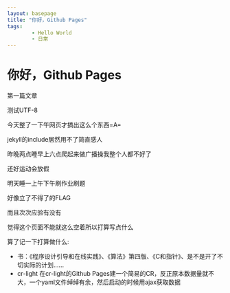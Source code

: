 ```yaml
---
layout: basepage
title: "你好，Github Pages"
tags: 
        - Hello World
        - 日常
---
```

你好，Github Pages
=============
第一篇文章

测试UTF-8

今天整了一下午网页才搞出这么个东西=A=

jekyll的include居然用不了简直感人

昨晚两点睡早上六点爬起来做广播操我整个人都不好了

还好运动会放假

明天睡一上午下午刷作业刷题

好像立了不得了的FLAG

而且次次应验有没有

觉得这个页面不能就这么空着所以打算写点什么

算了记一下打算做什么:

* 书：《程序设计引导和在线实践》、《算法》第四版、《C和指针》、是不是开了不切实际的计划……
* cr-light 在cr-light的Github Pages建一个简易的CR，反正原本数据量就不大，一个yaml文件绰绰有余，然后启动的时候用ajax获取数据

